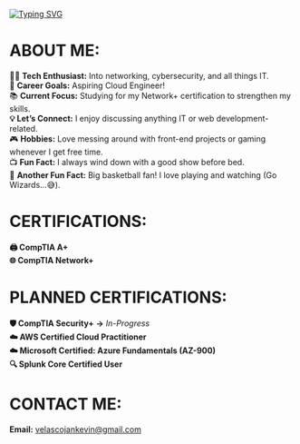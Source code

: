 [![Typing SVG](https://readme-typing-svg.demolab.com?font=Fira+Code&weight=600&size=24&pause=1000&color=36F75A&width=435&lines=Hi%2C+I'm+J.K.!;Welcome+to+my+profile!+%3AD)](https://git.io/typing-svg)
  
# ABOUT ME:
👨‍💻 **Tech Enthusiast:** Into networking, cybersecurity, and all things IT.<br>🚀 **Career Goals:** Aspiring Cloud Engineer!<br>📚 **Current Focus:** Studying for my Network+ certification to strengthen my skills.</br>**💡 Let’s Connect:** I enjoy discussing anything IT or web development-related.</br> 🎮 **Hobbies:** Love messing around with front-end projects or gaming whenever I get free time.</br> 📺 **Fun Fact:** I always wind down with a good show before bed.</br> 🏀 **Another Fun Fact:** Big basketball fan! I love playing and watching (Go Wizards…😅).

# CERTIFICATIONS:
**🖨️ CompTIA A+** <br>
**🌐 CompTIA Network+**

# PLANNED CERTIFICATIONS:
**🛡️ CompTIA Security+** **→** *In-Progress*<br>
**☁️ AWS Certified Cloud Practitioner**<br> 
**☁️ Microsoft Certified: Azure Fundamentals (AZ-900)**<br>
**🔍 Splunk Core Certified User**

# CONTACT ME:
**Email:** velascojankevin@gmail.com



